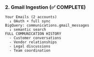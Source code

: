 ### 2. **Gmail Ingestion** (✅ COMPLETE)

```
Your Emails (2 accounts)
  ↓ OAuth + full sync
BigQuery: communications.gmail_messages
  ↓ semantic search
FULL COMMUNICATION HISTORY
  - Customer conversations
  - Vendor relationships
  - Legal discussions
  - Team coordination
```
